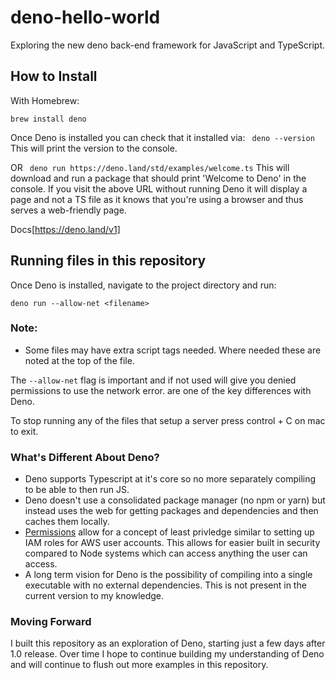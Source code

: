 # deno-hello-world
Exploring the new deno back-end framework for JavaScript and TypeScript.

## How to Install
With Homebrew:
```
brew install deno
```

Once Deno is installed you can check that it installed via:
``` deno --version```
  This will print the version to the console.

OR
``` deno run https://deno.land/std/examples/welcome.ts```
  This will download and run a package that should print 'Welcome to Deno' in the console.
  If you visit the above URL without running Deno it will display a page and not a TS file as it knows that you're using a browser and thus serves a web-friendly page.

Docs[https://deno.land/v1]

## Running files in this repository
Once Deno is installed, navigate to the project directory and run:

```
deno run --allow-net <filename>
```

### Note:
- Some files may have extra script tags needed.  Where needed these are noted at the top of the file.

The ``` --allow-net ``` flag is important and if not used will give you denied permissions to use the network error.   are one of the key differences with Deno.

To stop running any of the files that setup a server press control + C on mac to exit.

### What's Different About Deno?
- Deno supports Typescript at it's core so no more separately compiling to be able to then run JS.
- Deno doesn't use a consolidated package manager (no npm or yarn) but instead uses the web for getting packages and dependencies and then caches them locally.
- [Permissions](https://deno.land/manual/getting_started/permissions) allow for a concept of least privledge similar to setting up IAM roles for AWS user accounts.  This allows for easier built in security compared to Node systems which can access anything the user can access.
- A long term vision for Deno is the possibility of compiling into a single executable with no external dependencies.  This is not present in the current version to my knowledge.

### Moving Forward
I built this repository as an exploration of Deno, starting just a few days after 1.0 release. Over time I hope to continue building my understanding of Deno and will continue to flush out more examples in this repository.